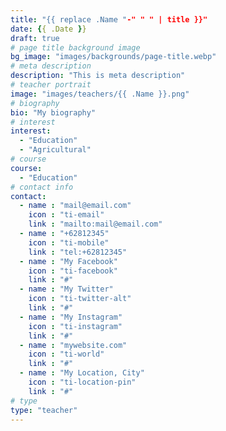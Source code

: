 ```yaml
---
title: "{{ replace .Name "-" " " | title }}"
date: {{ .Date }}
draft: true
# page title background image
bg_image: "images/backgrounds/page-title.webp"
# meta description
description: "This is meta description"
# teacher portrait
image: "images/teachers/{{ .Name }}.png"
# biography
bio: "My biography"
# interest
interest:
  - "Education"
  - "Agricultural"
# course
course:
  - "Education"
# contact info
contact:
  - name : "mail@email.com"
    icon : "ti-email"
    link : "mailto:mail@email.com"
  - name : "+62812345"
    icon : "ti-mobile"
    link : "tel:+62812345"
  - name : "My Facebook"
    icon : "ti-facebook"
    link : "#"
  - name : "My Twitter"
    icon : "ti-twitter-alt"
    link : "#"
  - name : "My Instagram"
    icon : "ti-instagram"
    link : "#"
  - name : "mywebsite.com"
    icon : "ti-world"
    link : "#"
  - name : "My Location, City"
    icon : "ti-location-pin"
    link : "#"
# type
type: "teacher"
---
```

